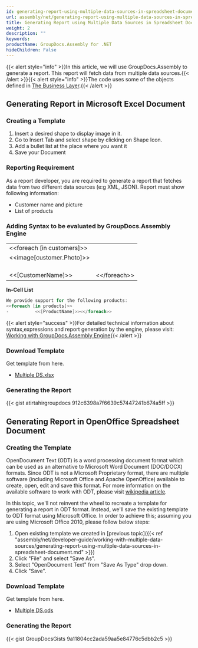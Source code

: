 ```yaml
---
id: generating-report-using-multiple-data-sources-in-spreadsheet-document
url: assembly/net/generating-report-using-multiple-data-sources-in-spreadsheet-document
title: Generating Report using Multiple Data Sources in Spreadsheet Document
weight: 2
description: ""
keywords: 
productName: GroupDocs.Assembly for .NET
hideChildren: False
---
```

{{< alert style="info" >}}In this article, we will use GroupDocs.Assembly to generate a report. This report will fetch data from multiple data sources.{{< /alert >}}{{< alert style="info" >}}The code uses some of the objects defined in [The Business Layer](https://docs.groupdocs.com/assembly/net/the-business-layer/).{{< /alert >}}

## Generating Report in Microsoft Excel Document

### Creating a Template

1.  Insert a desired shape to display image in it.
2.  Go to Insert Tab and select shape by clicking on Shape Icon.
3.  Add a bullet list at the place where you want it
4.  Save your Document

### Reporting Requirement

As a report developer, you are required to generate a report that fetches data from two different data sources (e:g XML, JSON). Report must show following information:

*   Customer name and picture
*   List of products

### Adding Syntax to be evaluated by GroupDocs.Assembly Engine

<table class="gd-assembly">
	<tbody>
		<tr>
			<td colspan="3">&lt;&lt;foreach [in customers]>></td>
			<td></td>
			<td></td>
		</tr>
		<tr style="vertical-align: top">
			<td colspan="3" rowspan="8">&lt;&lt;image[customer.Photo]>></td>
			<td></td>
			<td></td>
		</tr>
		<tr>
			<td></td>
			<td></td>
		</tr>
		<tr>
			<td></td>
			<td></td>
		</tr>
		<tr>
			<td></td>
			<td></td>
		</tr>
		<tr>
			<td></td>
			<td></td>
		</tr>
		<tr>
			<td></td>
			<td></td>
		</tr>
		<tr>
			<td></td>
			<td></td>
		</tr>
		<tr>
			<td></td>
			<td></td>
		</tr>
		<tr>
			<td colspan="3">&lt;&lt;[CustomerName]>></td>
			<td colspan="2">&lt;&lt;/foreach>></td>
		</tr>
	</tbody>
</table>

**In-Cell List**

```csharp
We provide support for the following products:
<<foreach [in products]>>
-          <<[ProductName]>><</foreach>>
```

{{< alert style="success" >}}For detailed technical information about syntax,expressions and report generation by the engine, please visit: [Working with GroupDocs.Assembly Engine](https://docs.groupdocs.com/assembly/net/working-with-groupdocs-assembly-engine/){{< /alert >}}

### Download Template

Get template from here.

*   [Multiple DS.xlsx](https://github.com/groupdocs-assembly/GroupDocs.Assembly-for-.NET/blob/master/Examples/Data/Source/Spreadsheet%20Templates/Multiple%20DS.xlsx?raw=true)

### Generating the Report

{{< gist atirtahirgroupdocs 912c6398a7f6639c57447241b674a5ff >}}



## Generating Report in OpenOffice Spreadsheet Document

### Creating the Template

OpenDocument Text (ODT) is a word processing document format which can be used as an alternative to Microsoft Word Document (DOC/DOCX) formats. Since ODT is not a Microsoft Proprietary format, there are multiple software (including Microsoft Office and Apache OpenOffice) available to create, open, edit and save this format. For more information on the available software to work with ODT, please visit [wikipedia article](https://en.wikipedia.org/wiki/OpenDocument#Software).

In this topic, we'll not reinvent the wheel to recreate a template for generating a report in ODT format. Instead, we'll save the existing template to ODT format using Microsoft Office. In order to achieve this; assuming you are using Microsoft Office 2010, please follow below steps:

1.  Open existing template we created in [previous topic]({{< ref "assembly/net/developer-guide/working-with-multiple-data-sources/generating-report-using-multiple-data-sources-in-spreadsheet-document.md" >}})
2.  Click "File" and select "Save As".
3.  Select "OpenDocument Text" from "Save As Type" drop down.
4.  Click "Save".

### Download Template

Get template from here.

*   [Multiple DS.ods](https://github.com/groupdocs-assembly/GroupDocs.Assembly-for-.NET/blob/master/Examples/Data/Source/Spreadsheet%20Templates/Multiple%20DS.ods?raw=true)

### Generating the Report

{{< gist GroupDocsGists 9a11804cc2ada59aa5e84776c5dbb2c5 >}}



